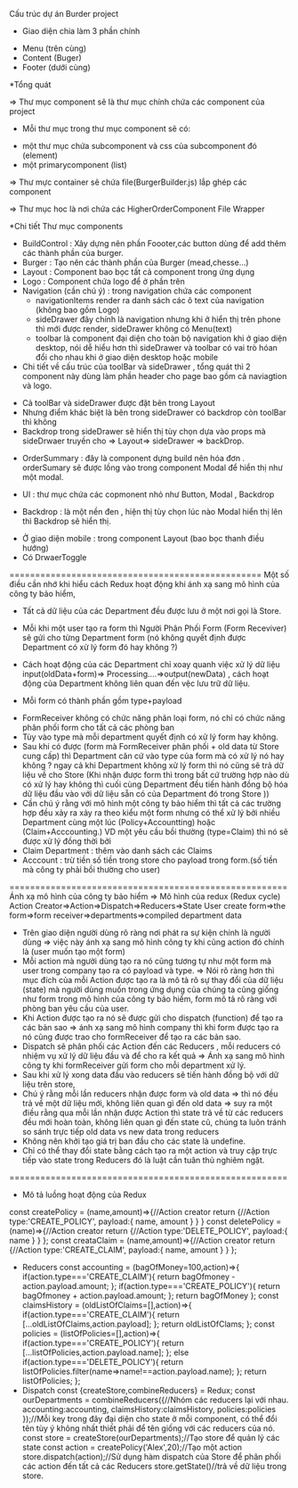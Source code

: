 Cấu trúc dự án Burder project
- Giao diện chia làm 3 phần chính
+ Menu (trên cùng)
+ Content (Buger) 
+ Footer (dưới cùng)

*Tổng quát

=> Thư mục component sẽ là thư mục chính chứa các component của project
- Mỗi thư mục trong thư mục component sẽ có:
+ một thư mục chứa subcomponent và css của subcomponent đó (element)
+ một primarycomponent (list)

=> Thư mực container sẽ chứa file(BurgerBuilder.js) lắp ghép các component 

=> Thư mục hoc là nơi chứa các HigherOrderComponent File Wrapper

*Chi tiết 
Thư mục components
+ BuildControl : Xây dựng nên phần Foooter,các button dùng để add thêm các thành phần của burger.
+ Burger : Tạo nên các thành phần của Burger (mead,chesse...)
+ Layout : Component bao bọc tất cả component trong ứng dụng
+ Logo : Component chứa logo để ở phần trên
+ Navigation (cần chú ý) : trong navigation chứa các component 
  - navigationItems render ra danh sách các ô text của navigation  (không bao gồm Logo) 
  - sideDrawer đây chính là navigation nhưng khi ở hiển thị trên phone thì mới được render, sideDrawer không có Menu(text) 
  - toolbar là component đại diện cho toàn bộ navigation khi ở giao diện desktop, nói dễ hiểu hơn thì sideDrawer và toolbar có vai trò hóan đổi cho nhau khi ở giao diện desktop hoặc mobile
+ Chi tiết về cấu trúc của toolBar và sideDrawer , tổng quát thì 2 component này dùng làm phần header cho page bao gồm cả naviagtion và logo.
- Cả toolBar và sideDrawer được đặt bên trong Layout
- Nhưng điểm khác biệt là bên trong sideDrawer có backdrop còn toolBar thì không 
- Backdrop trong sideDrawer sẽ hiển thị tùy chọn dựa vào props mà sideDrwaer truyền cho => Layout=> sideDrawer => backDrop. 

+ OrderSummary : đây là component dựng build nên hóa đơn . orderSumary sẽ được lồng vào trong component Modal để hiển thị như một modal.

+ UI : thư mục chứa các copmonent nhỏ như Button, Modal , Backdrop
 - Backdrop : là một nền đen , hiện thị tùy chọn lúc nào Modal hiển thị lên thì Backdrop sẽ hiển thị.


<!-- Chi tiết về cách xây dựng thanh điều hướng -->
- Ở giao diện mobile : trong component Layout (bao bọc thanh điều hướng)
- Có DrwaerToggle 


=================================================
Một số điều cần nhớ khi hiểu cách Redux hoạt động khi ánh xạ sang mô hình của công ty bảo hiểm,
* Tất cả dữ liệu của các Department đều được lưu ở một nơi gọi là Store.

* Mỗi khi một user tạo ra form thì Người Phân Phối Form (Form Receviver) sẽ gửi cho từng Department form (nó không quyết định được Department có xử lý form đó hay không ?)

* Cách hoạt động của các Department chỉ xoay quanh việc xử lý dữ liệu input(oldData+form)=> Processing....=>output(newData) , cách hoạt động của Department không liên quan đến vệc lưu trữ dữ liệu. 

* Mỗi form có thành phần gồm type+payload
+ FormReceiver không có chức năng phân loại form, nó chỉ có chức năng phân phối form cho tất cả các phòng ban
+ Tùy vào type mà mỗi department quyết định có xử lý form hay không.
+ Sau khi có được (form mà FormReceiver phân phối + old data từ Store cung cấp) thì Department căn cứ vào type của form mà có xử lý nó hay không ?
ngay cả khi Department không xử lý form thì nó cũng sẽ trả dữ liệu về cho Store (Khi nhận được form thì trong bất cứ trường hợp nào dù có xử lý hay không thì cuối cùng Department đều tiến hành đồng bộ hóa dữ liệu đầu vào với dữ liệu sẵn có của Department đó trong Store ))
+ Cần chú ý rằng với mô hình một công ty bảo hiểm thì tất cả các trường hợp đều xảy ra xảy ra theo kiểu một form nhưng có thể xử lý bởi nhiều Department cùng một lúc (Policy+Accountting) hoặc (Claim+Acccounting.) 
VD một yêu cầu bồi thường (type=Claim) thì nó sẽ được xử lý đồng thời bởi 
+ Claim Department : thêm vào danh sách các Claims
+ Acccount : trừ tiền số tiền trong store cho payload trong form.(số tiền mà công ty phải bồi thường cho user)

======================================================
Ánh xạ mô hình của công ty bảo hiểm => Mô hình của redux (Redux cycle)
Action Creator=>Action=>Dispatch=>Reducers=>State
User create form=>the form=>form receiver=>departments=>compiled department data
+ Trên giao diện người dùng rõ ràng nơi phát ra sự kiện chính là người dùng => việc này ánh xạ sang mô hình công ty khi cũng action đó chính là (user muốn tạo một form)
+ Mỗi action mà người dùng tạo ra nó cũng tương tự như một form mà user trong company tạo ra
có payload và type.
=> Nói rõ ràng hơn thì mục đích của mỗi Action được tạo ra là mô tả rõ sự thay đổi của dữ liệu (state) mà người dùng muốn trong ứng dụng của chúng ta cũng giống như form trong mô hình của công ty bảo hiểm, form mô tả rõ ràng với phòng ban yêu cầu của user.
+ Khi Action được tạo ra nó sẽ được gửi cho dispatch (function) để tạo ra các bản sao => ánh xạ sang mô hình company thì khi form được tạo ra nó cũng được trao cho formReceiver để tạo ra các bản sao.
+ Dispatch sẽ phân phối các Action đến các Reducers , mỗi reducers có nhiệm vụ xử lý dữ liệu đầu và để cho ra kết quả => Ánh xạ sang mô hình công ty khi formReceiver gửi form cho mỗi department xử lý.
+ Sau khi xử lý xong data đầu vào reducers sẽ tiến hành đồng bộ với dữ liệu trên store, 
+ Chú ý rằng mỗi lần reducers nhận được form và old data => thì nó đều trả về một dữ liệu mới, không liên quan gì đến old data => suy ra một điều rằng qua mỗi lần nhận được Action thì state trả về từ các reducers đều mới hoàn toàn, không liên quan gì đến state cũ, chúng ta luôn tránh so sánh trực tiếp old data vs new data trong reducers
+ Không nên khởi tạo giá trị ban đầu cho các state là undefine.
+ Chỉ có thể thay đổi state bằng cách tạo ra một action và truy cập trực tiếp vào state trong Reducers đó là luật cần tuân thủ nghiêm ngặt.

======================================================
* Mô tả luồng hoạt động của Redux

const createPolicy = (name,amount)=>{//Action creator
  return {//Action
    type:'CREATE_POLICY',
    payload:{
      name,
      amount
    }
  }
}
const deletePolicy = (name)=>{//Action creator
  return {//Action
    type:'DELETE_POLICY',
    payload:{
      name
    }
  }
};
const creataClaim = (name,amount)=>{//Action creator
   return {//Action
     type:'CREATE_CLAIM',
     payload:{
       name,
       amount
     }
   }
};
+ Reducers
const accounting = (bagOfMoney=100,action)=>{
    if(action.type==='CREATE_CLAIM'){
      return bagOfmoney - action.payload.amount;
    };
    if(action.type==='CREATE_POLICY'){
      return bagOfmoney + action.payload.amount;
    };
    return bagOfMoney
};
const claimsHistory = (oldListOfClaims=[],action)=>{
   if(action.type==='CREATE_CLAIM'){
      return [...oldListOfClaims,action.payload];
   };
     return oldListOfClams;
};
const policies = (listOfPolicies=[],action)=>{
   if(action.type==='CREATE_POLICY'){
      return [...listOfPolicies,action.payload.name];
   };
  else if(action.type==='DELETE_POLICY'){
    return listOfPolicies.filter(name=>name!==action.payload.name);
  };
  return listOfPolicies;
};
+ Dispatch
const {createStore,combineReducers} = Redux;
const ourDepartments = combineReducers({//Nhóm các reducers lại với nhau.
   accounting:accounting,
   claimsHistory:claimsHistory,
   policies:policies
});//Mỗi key trong đây đại diện cho state ở mỗi component, có thể đổi tên tùy ý không nhất thiết phải để tên giống với các reducers của nó.
const store = createStore(ourDepartments);//Tạo store để  quản lý các state
const action = createPolicy('Alex',20);//Tạo một action
store.dispatch(action);//Sử dụng hàm dispatch của Store để phân phối các action đến tất cả các Reducers
store.getState()//trả về dữ liệu trong store.
